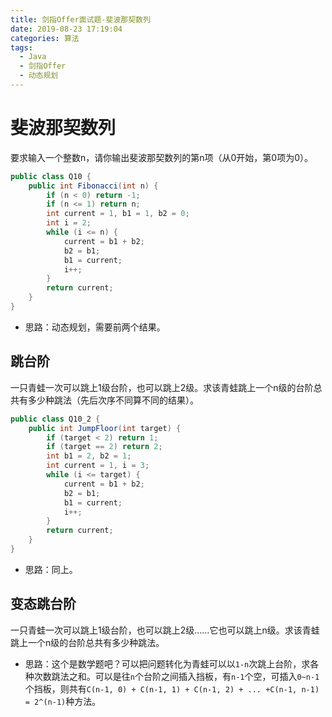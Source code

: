 ```yaml
---
title: 剑指Offer面试题-斐波那契数列
date: 2019-08-23 17:19:04
categories: 算法
tags:
  - Java
  - 剑指Offer
  - 动态规划
---
```


# 斐波那契数列

要求输入一个整数n，请你输出斐波那契数列的第n项（从0开始，第0项为0）。

```java
public class Q10 {
    public int Fibonacci(int n) {
        if (n < 0) return -1;
        if (n <= 1) return n;
        int current = 1, b1 = 1, b2 = 0;
        int i = 2;
        while (i <= n) {
            current = b1 + b2;
            b2 = b1;
            b1 = current;
            i++;
        }
        return current;
    }
}
```

- 思路：动态规划，需要前两个结果。

## 跳台阶

一只青蛙一次可以跳上1级台阶，也可以跳上2级。求该青蛙跳上一个n级的台阶总共有多少种跳法（先后次序不同算不同的结果）。

```JAVA
public class Q10_2 {
    public int JumpFloor(int target) {
        if (target < 2) return 1;
        if (target == 2) return 2;
        int b1 = 2, b2 = 1;
        int current = 1, i = 3;
        while (i <= target) {
            current = b1 + b2;
            b2 = b1;
            b1 = current;
            i++;
        }
        return current;
    }
}
```

- 思路：同上。

## 变态跳台阶

一只青蛙一次可以跳上1级台阶，也可以跳上2级……它也可以跳上n级。求该青蛙跳上一个n级的台阶总共有多少种跳法。

- 思路：这个是数学题吧？可以把问题转化为青蛙可以以`1-n`次跳上台阶，求各种次数跳法之和。可以是往`n`个台阶之间插入挡板，有`n-1`个空，可插入`0~n-1`个挡板，则共有`C(n-1, 0) + C(n-1, 1) + C(n-1, 2) + ... +C(n-1, n-1) = 2^(n-1)`种方法。